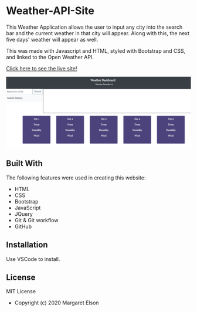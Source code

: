 # Weather-API-Site

This Weather Application allows the user to input any city into the search bar and the current weather in that city will appear. Along with this, the next five days' weather will appear as well.

This was made with Javascript and HTML, styled with Bootstrap and CSS, and linked to the Open Weather API. 

[Click here to see the live site!](https://margaretelson.github.io/Weather-API-Site/)

![Screenshot of Weather Deashboard](./weatherapi.png)

## Built With

The following features were used in creating this website:
* HTML
* CSS
* Bootstrap
* JavaScript
* JQuery
* Git & Git workflow
* GitHub


## Installation

Use VSCode to install.


## License

MIT License

- Copyright (c) 2020 Margaret Elson
